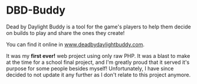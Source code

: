 # DBD-Buddy
Dead by Daylight Buddy is a tool for the game's players to help them decide on builds to play and share the ones they create!

You can find it online in www.deadbydaylightbuddy.com.

It was my **first ever!** web project using only raw PHP. It was a blast to make at the time for a school final project, and I'm greatly proud that it served it's purpose for some people besides myself!
	Unfortunately, I have since decided to not update it any further as I don't relate to this project anymore.
